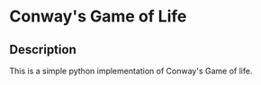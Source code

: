 # Conway's Game of Life

## Description
This is a simple python implementation of Conway's Game of life.
